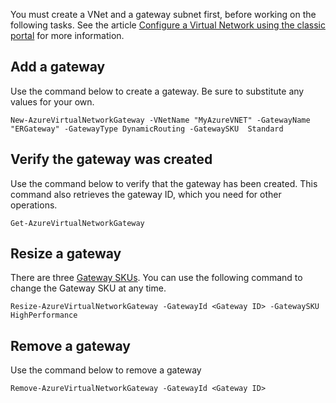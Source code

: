 You must create a VNet and a gateway subnet first, before working on the following tasks. See the article [Configure a Virtual Network using the classic portal](/documentation/articles/expressroute-howto-vnet-portal-classic/) for more information.   

## Add a gateway

Use the command below to create a gateway. Be sure to substitute any values for your own.

	New-AzureVirtualNetworkGateway -VNetName "MyAzureVNET" -GatewayName "ERGateway" -GatewayType DynamicRouting -GatewaySKU  Standard

## Verify the gateway was created

Use the command below to verify that the gateway has been created. This command also retrieves the gateway ID, which you need for other operations.

	Get-AzureVirtualNetworkGateway

## Resize a gateway

There are three [Gateway SKUs](/documentation/articles/vpn-gateway-about-vpngateways/). You can use the following command to change the Gateway SKU at any time.

	Resize-AzureVirtualNetworkGateway -GatewayId <Gateway ID> -GatewaySKU HighPerformance

## Remove a gateway

Use the command below to remove a gateway

	Remove-AzureVirtualNetworkGateway -GatewayId <Gateway ID>